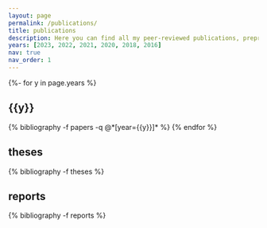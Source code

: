 ```yaml
---
layout: page
permalink: /publications/
title: publications
description: Here you can find all my peer-reviewed publications, preprints, theses and other reports. If there are any documents here that you cannot access, please get in touch and I would be happy to send you a copy.
years: [2023, 2022, 2021, 2020, 2018, 2016]
nav: true
nav_order: 1
---
```

<!-- _pages/publications.md -->
<div class="publications">
<!-- 
<h2 class="year">preprints</h2>
{% bibliography -f preprints %} -->

{%- for y in page.years %}
  <h2 class="year">{{y}}</h2>
  {% bibliography -f papers -q @*[year={{y}}]* %}
{% endfor %}

<h2 class="year">theses</h2>
{% bibliography -f theses %}

<h2 class="year">reports</h2>
{% bibliography -f reports %}

</div>
